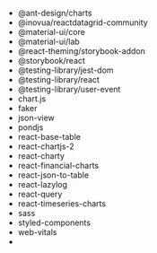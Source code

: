 * @ant-design/charts
* @inovua/reactdatagrid-community
* @material-ui/core
* @material-ui/lab
* @react-theming/storybook-addon
* @storybook/react
* @testing-library/jest-dom
* @testing-library/react
* @testing-library/user-event
* chart.js
* faker
* json-view
* pondjs
* react-base-table
* react-chartjs-2
* react-charty
* react-financial-charts
* react-json-to-table
* react-lazylog
* react-query
* react-timeseries-charts
* sass
* styled-components
* web-vitals
* 